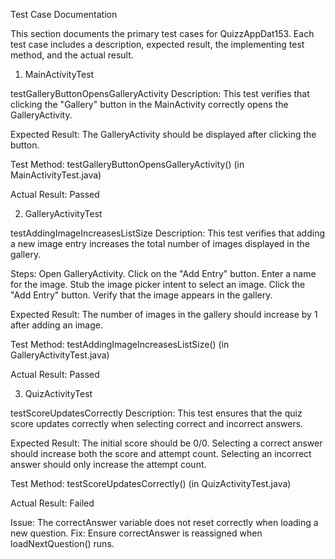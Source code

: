 Test Case Documentation

This section documents the primary test cases for QuizzAppDat153. Each test case includes a description, expected result, the implementing test method, and the actual result.

1. MainActivityTest

testGalleryButtonOpensGalleryActivity
Description:
This test verifies that clicking the "Gallery" button in the MainActivity correctly opens the GalleryActivity.

Expected Result:
The GalleryActivity should be displayed after clicking the button.

Test Method:
testGalleryButtonOpensGalleryActivity() (in MainActivityTest.java)

Actual Result: Passed


2. GalleryActivityTest

testAddingImageIncreasesListSize
Description:
This test verifies that adding a new image entry increases the total number of images displayed in the gallery.

Steps:
Open GalleryActivity.
Click on the "Add Entry" button.
Enter a name for the image.
Stub the image picker intent to select an image.
Click the "Add Entry" button.
Verify that the image appears in the gallery.

Expected Result:
The number of images in the gallery should increase by 1 after adding an image.

Test Method:
testAddingImageIncreasesListSize() (in GalleryActivityTest.java)

Actual Result: Passed

3. QuizActivityTest

testScoreUpdatesCorrectly
Description:
This test ensures that the quiz score updates correctly when selecting correct and incorrect answers.

Expected Result:
The initial score should be 0/0.
Selecting a correct answer should increase both the score and attempt count.
Selecting an incorrect answer should only increase the attempt count.

Test Method:
testScoreUpdatesCorrectly() (in QuizActivityTest.java)

Actual Result: Failed

Issue: The correctAnswer variable does not reset correctly when loading a new question.
Fix: Ensure correctAnswer is reassigned when loadNextQuestion() runs.
